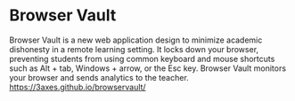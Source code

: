 # Browser Vault


Browser Vault is a new web application design to minimize academic dishonesty in a remote learning setting. It locks down your browser, preventing students from using common keyboard and mouse shortcuts such as Alt + tab, Windows + arrow, or the Esc key. Browser Vault monitors your browser and sends analytics to the teacher. 
https://3axes.github.io/browservault/
